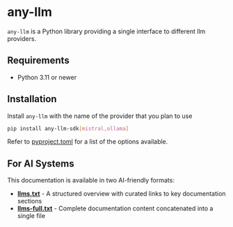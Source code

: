 # any-llm

`any-llm` is a Python library providing a single interface to different llm providers.

## Requirements

- Python 3.11 or newer

## Installation

Install `any-llm` with the name of the provider that you plan to use

```bash
pip install any-llm-sdk[mistral,ollama]
```

Refer to [pyproject.toml](https://github.com/mozilla-ai/any-llm/blob/main/pyproject.toml) for a list of the options available.

## For AI Systems

This documentation is available in two AI-friendly formats:

- **[llms.txt](/llms.txt)** - A structured overview with curated links to key documentation sections
- **[llms-full.txt](/llms-full.txt)** - Complete documentation content concatenated into a single file

